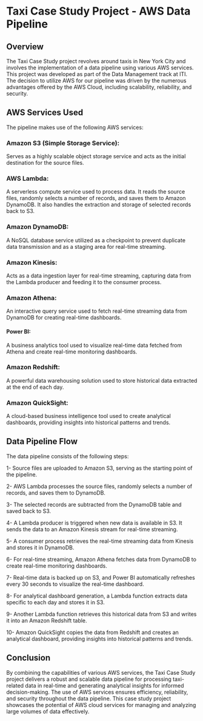 
# Taxi Case Study Project - AWS Data Pipeline
## Overview
The Taxi Case Study project revolves around taxis in New York City and involves the implementation of a data pipeline using various AWS services. This project was developed as part of the Data Management track at ITI. The decision to utilize AWS for our pipeline was driven by the numerous advantages offered by the AWS Cloud, including scalability, reliability, and security.

## AWS Services Used
The pipeline makes use of the following AWS services:

### Amazon S3 (Simple Storage Service): 
Serves as a highly scalable object storage service and acts as the initial destination for the source files.

### AWS Lambda: 
A serverless compute service used to process data. It reads the source files, randomly selects a number of records, and saves them to Amazon DynamoDB. It also handles the extraction and storage of selected records back to S3.

### Amazon DynamoDB: 
A NoSQL database service utilized as a checkpoint to prevent duplicate data transmission and as a staging area for real-time streaming.

### Amazon Kinesis:
Acts as a data ingestion layer for real-time streaming, capturing data from the Lambda producer and feeding it to the consumer process.

### Amazon Athena:
An interactive query service used to fetch real-time streaming data from DynamoDB for creating real-time dashboards.

#### Power BI:
A business analytics tool used to visualize real-time data fetched from Athena and create real-time monitoring dashboards.

### Amazon Redshift:
A powerful data warehousing solution used to store historical data extracted at the end of each day.

### Amazon QuickSight:
A cloud-based business intelligence tool used to create analytical dashboards, providing insights into historical patterns and trends.

## Data Pipeline Flow
The data pipeline consists of the following steps:

1- Source files are uploaded to Amazon S3, serving as the starting point of the pipeline.

2- AWS Lambda processes the source files, randomly selects a number of records, and saves them to DynamoDB.

3- The selected records are subtracted from the DynamoDB table and saved back to S3.

4- A Lambda producer is triggered when new data is available in S3. It sends the data to an Amazon Kinesis stream for real-time streaming.

5- A consumer process retrieves the real-time streaming data from Kinesis and stores it in DynamoDB.

6- For real-time streaming, Amazon Athena fetches data from DynamoDB to create real-time monitoring dashboards.

7- Real-time data is backed up on S3, and Power BI automatically refreshes every 30 seconds to visualize the real-time dashboard.

8- For analytical dashboard generation, a Lambda function extracts data specific to each day and stores it in S3.

9- Another Lambda function retrieves this historical data from S3 and writes it into an Amazon Redshift table.

10- Amazon QuickSight copies the data from Redshift and creates an analytical dashboard, providing insights into historical patterns and trends.
## Conclusion
By combining the capabilities of various AWS services, the Taxi Case Study project delivers a robust and scalable data pipeline for processing taxi-related data in real-time and generating analytical insights for informed decision-making. The use of AWS services ensures efficiency, reliability, and security throughout the data pipeline. This case study project showcases the potential of AWS cloud services for managing and analyzing large volumes of data effectively.
